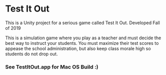 # Test It Out

This is a Unity project for a serious game called Test It Out. Developed Fall of 2019

This is a simulation game where you play as a teacher and must decide the best way to instruct your students. You must maximize their test scores to appease the school administration, but also keep class morale high so students do not drop out. 

### See TestItOut.app for Mac OS Build :)
